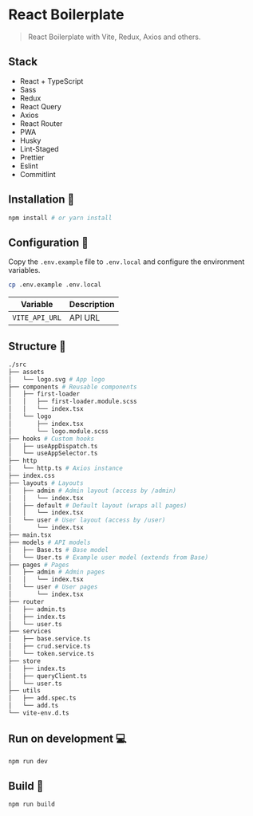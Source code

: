 # React Boilerplate

> React Boilerplate with Vite, Redux, Axios and others.

## Stack

- React + TypeScript
- Sass
- Redux
- React Query
- Axios
- React Router
- PWA
- Husky
- Lint-Staged
- Prettier
- Eslint
- Commitlint

## Installation 🚀

```bash
npm install # or yarn install
```

## Configuration 📝

Copy the `.env.example` file to `.env.local` and configure the environment variables.

```bash
cp .env.example .env.local
```

| Variable       | Description |
| -------------- | ----------- |
| `VITE_API_URL` | API URL     |

## Structure 📁

```bash
./src
├── assets
│   └── logo.svg # App logo
├── components # Reusable components
│   ├── first-loader
│   │   ├── first-loader.module.scss
│   │   └── index.tsx
│   └── logo
│       ├── index.tsx
│       └── logo.module.scss
├── hooks # Custom hooks
│   ├── useAppDispatch.ts
│   └── useAppSelector.ts
├── http
│   └── http.ts # Axios instance
├── index.css
├── layouts # Layouts
│   ├── admin # Admin layout (access by /admin)
│   │   └── index.tsx
│   ├── default # Default layout (wraps all pages)
│   │   └── index.tsx
│   └── user # User layout (access by /user)
│       └── index.tsx
├── main.tsx
├── models # API models
│   ├── Base.ts # Base model
│   └── User.ts # Example user model (extends from Base)
├── pages # Pages
│   ├── admin # Admin pages
│   │   └── index.tsx
│   └── user # User pages
│       └── index.tsx
├── router
│   ├── admin.ts
│   ├── index.ts
│   └── user.ts
├── services
│   ├── base.service.ts
│   ├── crud.service.ts
│   └── token.service.ts
├── store
│   ├── index.ts
│   ├── queryClient.ts
│   └── user.ts
├── utils
│   ├── add.spec.ts
│   └── add.ts
└── vite-env.d.ts
```

## Run on development 💻

```bash
npm run dev
```

## Build 🔨

```bash
npm run build
```
